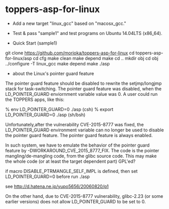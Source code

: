 # toppers-asp-for-linux

* Add a new target "linux_gcc" based on "macosx_gcc."
* Test & pass "sample1" and test programs on Ubuntu 14.04LTS (x86_64).

* Quick Start (sample1)

git clone https://github.com/morioka/toppers-asp-for-linux
cd toppers-asp-for-linux/asp
cd cfg
make clean
make depend
make
cd ..
mkdir obj
cd obj
../configure -T linux_gcc
make depend
make
./asp

* about the Linux's pointer guard feature

The pointer guard feature should be disabled to
rewrite the setjmp/longjmp stack for task-switching.
The pointer guard feature was disabled, when
the LD_POINTER_GUARD enviornment variable value was 0.
A user could run the TOPPERS apps, like this:

  % env LD_POINTER_GUARD=0 ./asp      (csh)
  % export LD_POINTER_GUARD=0 ./asp   (sh/bsh)

Unfortunately,after the vulnerability CVE-2015-8777 
was fixed, the LD_POINTER_GUARD environment variable 
can no longer be used to disable the pointer guard feature. 
The pointer guard feature is always enabled.

In such system, we have to emulate the behavior of 
the pointer guard feature by -DWORKAROUND_CVE_2015_8777_FIX.
The code is the pointer mangling/de-mangling code, 
from the glibc source code. This may make the whole 
code (or at least the target dependent part) GPL'ed?


if macro DISABLE_PTRMANGLE_SELF_IMPL is defined,
then  set LD_POINTER_GUARD=0 before run ./asp

see http://d.hatena.ne.jp/yupo5656/20060820/p1

On the other hand, due to CVE-2015-8777 vulnerability, 
glibc-2.23 (or some earlier versions)  does not allow LD_POINTER_GUARD to be set to 0.
